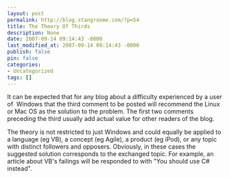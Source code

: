```yaml
---
layout: post
permalink: http://blog.stangroome.com/?p=54
title: The Theory Of Thirds
description: None
date: 2007-09-14 09:14:43 -0000
last_modified_at: 2007-09-14 09:14:43 -0000
publish: false
pin: false
categories:
- Uncategorized
tags: []
---
```

It can be expected that for any blog about a difficulty experienced by a user of  Windows that the third comment to be posted will recommend the Linux or Mac OS as the solution to the problem. The first two comments preceding the third usually add actual value for other readers of the blog.

The theory is not restricted to just Windows and could equally be applied to a language (eg VB), a concept (eg Agile), a product (eg iPod), or any topic with distinct followers and opposers. Obviously, in these cases the suggested solution corresponds to the exchanged topic. For example, an article about VB's failings will be responded to with "You should use C# instead".
